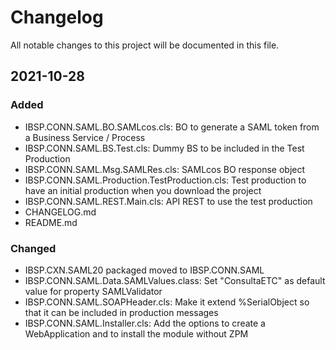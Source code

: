 # Changelog

All notable changes to this project will be documented in this file.

## 2021-10-28
### Added
* IBSP.CONN.SAML.BO.SAMLcos.cls: BO to generate a SAML token from a Business Service / Process
* IBSP.CONN.SAML.BS.Test.cls: Dummy BS to be included in the Test Production
* IBSP.CONN.SAML.Msg.SAMLRes.cls: SAMLcos BO response object
* IBSP.CONN.SAML.Production.TestProduction.cls: Test production to have an initial production when you download the project
* IBSP.CONN.SAML.REST.Main.cls: API REST to use the test production
* CHANGELOG.md
* README.md

### Changed
* IBSP.CXN.SAML20 packaged moved to IBSP.CONN.SAML
* IBSP.CONN.SAML.Data.SAMLValues.class: Set "ConsultaETC" as default value for property SAMLValidator
* IBSP.CONN.SAML.SOAPHeader.cls: Make it extend %SerialObject so that it can be included in production messages
* IBSP.CONN.SAML.Installer.cls: Add the options to create a WebApplication and to install the module without ZPM
